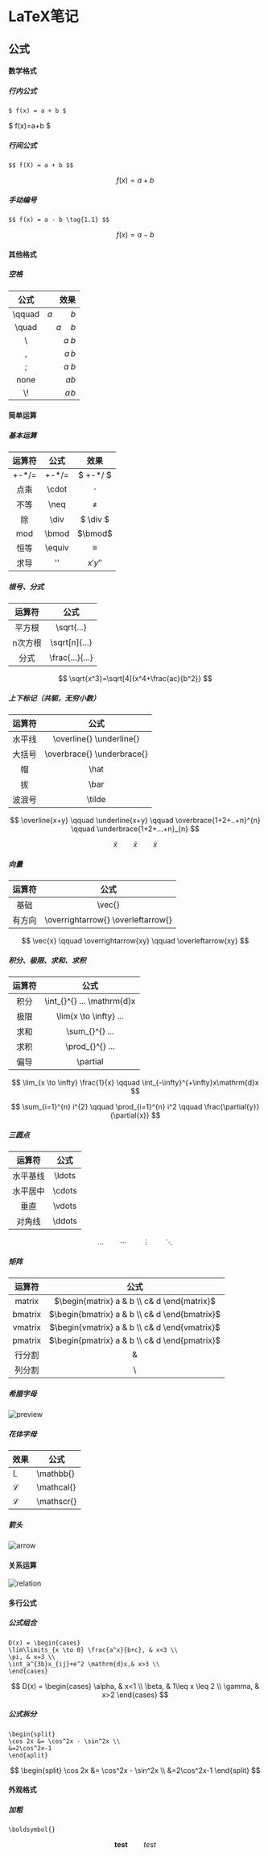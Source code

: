 # LaTeX笔记



## 公式



#### 数学格式

##### 行内公式

```text
$ f(x) = a + b $
```

$ f(x)=a+b $



##### 行间公式

```
$$ f(X) = a + b $$
```

$$
f(x)=a+b
$$



##### 手动编号

```text
$$ f(x) = a - b \tag{1.1} $$
```

$$
f(x)=a-b \tag{1.1}
$$



#### 其他格式

##### 空格

|  公式  |         效果 |
| :----: | -----------: |
| \qquad | $a \qquad b$ |
| \quad  |  $a \quad b$ |
|   \    |     $a \  b$ |
|   \,   |     $a \, b$ |
|   \;   |     $a \; b$ |
|  none  |        $a b$ |
|  \\!   |     $a \! b$ |



#### 简单运算

##### 基本运算

| 运算符 |  公式  |   效果   |
| :----: | :----: | :------: |
| +-*/=  | +-*/=  | $ +-*/ $ |
|  点乘  | \cdot  | $\cdot$  |
|  不等  |  \neq  |  $\neq$  |
|   除   |  \div  | $ \div $ |
|  mod   | \bmod  | $\bmod$  |
|  恒等  | \equiv | $\equiv$ |
|  求导  |   ''   | $x' y''$ |



##### 根号、分式

| 运算符  |      公式       |
| :-----: | :-------------: |
| 平方根  |   \sqrt{...}    |
| n次方根 |  \sqrt[n]{...}  |
|  分式   | \frac{...}{...} |

$$
\sqrt{x^3}=\sqrt[4]{x^4+\frac{ac}{b^2}}
$$



##### 上下标记（共轭，无穷小数）

| 运算符 |            公式            |
| :----: | :------------------------: |
| 水平线 | \overline{}  \underline{}  |
| 大括号 | \overbrace{} \underbrace{} |
|   帽   |            \hat            |
|   拔   |            \bar            |
| 波浪号 |           \tilde           |

$$
\overline{x+y} \qquad \underline{x+y} \qquad \overbrace{1+2+..+n}^{n} \qquad \underbrace{1+2+...+n}_{n}
$$

$$
\hat{x} \qquad \bar{x} \qquad \tilde{x}
$$



##### 向量

| 运算符 |                公式                |
| :----: | :--------------------------------: |
|  基础  |               \vec{}               |
| 有方向 | \overrightarrow{} \overleftarrow{} |

$$
\vec{x} \qquad \overrightarrow{xy} \qquad \overleftarrow{xy} 
$$



##### 积分、极限、求和、求积

| 运算符 |            公式            |
| :----: | :------------------------: |
|  积分  | \int_{}^{} ... \mathrm{d}x |
|  极限  |   \lim{x \to \infty} ...   |
|  求和  |       \sum_{}^{} ...       |
|  求积  |      \prod_{}^{} ...       |
|  偏导  |          \partial          |

$$
\lim_{x \to \infty} \frac{1}{x} \qquad \int_{-\infty}^{+\infty}x\mathrm{d}x
$$

$$
\sum_{i=1}^{n} i^{2} \qquad \prod_{i=1}^{n} i^2 \qquad \frac{\partial{y}}{\partial{x}}
$$



##### 三圆点

|  运算符  |  公式  |
| :------: | :----: |
| 水平基线 | \ldots |
| 水平居中 | \cdots |
|   垂直   | \vdots |
|  对角线  | \ddots |

$$
\ldots \qquad \cdots \qquad \vdots \qquad \ddots
$$



##### 矩阵

| 运算符  |                     公式                      |
| :-----: | :-------------------------------------------: |
| matrix  |  $\begin{matrix} a & b \\ c& d \end{matrix}$  |
| bmatrix | $\begin{bmatrix} a & b \\ c& d \end{bmatrix}$ |
| vmatrix | $\begin{vmatrix} a & b \\ c& d \end{vmatrix}$ |
| pmatrix | $\begin{pmatrix} a & b \\ c& d \end{pmatrix}$ |
| 行分割  |                       &                       |
| 列分割  |                      \\                       |



##### 希腊字母

![preview](greek_alphabet.jpg)



##### 花体字母

| 效果          | 公式       |
| ------------- | ---------- |
| $\mathbb{L}$  | \mathbb{}  |
| $\mathcal{L}$ | \mathcal{} |
| $\mathscr{L}$ | \mathscr{} |



##### 箭头

![arrow](arrow.png)



#### 关系运算

![relation](relation.jpg)



#### 多行公式

##### 公式组合

```text
D(x) = \begin{cases}
\lim\limits_{x \to 0} \frac{a^x}{b+c}, & x<3 \\
\pi, & x=3 \\
\int_a^{3b}x_{ij}+e^2 \mathrm{d}x,& x>3 \\
\end{cases}
```

$$
D(x) = \begin{cases}
\alpha, & x<1 \\
\beta, & 1\leq x \leq 2 \\
\gamma, & x>2
\end{cases}
$$



##### 公式拆分

```text
\begin{split}
\cos 2x &= \cos^2x - \sin^2x \\
&=2\cos^2x-1
\end{aplit}
```

$$
\begin{split}
\cos 2x &= \cos^2x - \sin^2x \\
&=2\cos^2x-1
\end{split}
$$



#### 外观格式

##### 加粗

```text
\boldsymbol{}
```

$$
\boldsymbol{test} \qquad test
$$



